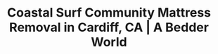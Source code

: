 ---
layout: location.njk
title: "Coastal Surf Community Mattress Removal in Cardiff, CA | A Bedder World"
description: "Professional mattress removal in Cardiff-by-the-Sea's beach community. Next-day pickup serving Composer District and coastal neighborhoods. Call 720-263-6094."
permalink: /mattress-removal/california/san-diego/cardiff/
city: "Cardiff"
state: "California"
stateSlug: "california"
parentMetro: "San Diego"
coordinates:
  lat: 33.0131
  lng: -117.2803
pricing:
  startingPrice: 125
  single: 125
  queen: 155
  king: 180
zipCodes:
  - "92007"
neighborhoods:
  - name: "Composer District"
    zipCodes: ["92007"]
  - name: "Walking District"
    zipCodes: ["92007"]
  - name: "Cardiff Town Center"
    zipCodes: ["92007"]
  - name: "San Elijo Hills"
    zipCodes: ["92007"]
  - name: "Cardiff Reef Area"
    zipCodes: ["92007"]
  - name: "Birmingham Drive"
    zipCodes: ["92007"]
  - name: "Lagoon View"
    zipCodes: ["92007"]
  - name: "Ocean Bluff"
    zipCodes: ["92007"]
  - name: "Mozart Street Area"
    zipCodes: ["92007"]
  - name: "Verdi Street Area"
    zipCodes: ["92007"]
  - name: "Bach Avenue Area"
    zipCodes: ["92007"]
  - name: "Chopin Street Area"
    zipCodes: ["92007"]
  - name: "Restaurant Row"
    zipCodes: ["92007"]
  - name: "Cardiff State Beach Area"
    zipCodes: ["92007"]
  - name: "San Elijo Lagoon"
    zipCodes: ["92007"]
nearbyCities:
  - name: "San Diego"
    slug: "san-diego"
    distance: "25 miles south"
    isMetro: true
  - name: "Encinitas"
    slug: "encinitas"
    distance: "2 miles east"
    isSuburb: true
  - name: "Solana Beach"
    slug: "solana-beach"
    distance: "5 miles south"
    isSuburb: true
recyclingPartners:
  - "Waste Management Encinitas"
  - "City of Encinitas Environmental Services"
  - "San Diego County Bye Bye Mattress Program"
  - "Miramar Landfill Recycling"
localRegulations: "Cardiff operates under City of Encinitas waste management regulations. As a coastal community, all mattress disposal must comply with California Coastal Commission guidelines and city environmental standards. Residents can use city bulk pickup services or participate in the county's Bye Bye Mattress program for free recycling."
reviews:
  count: 41
  featured:
    - author: "Jake M."
      text: "Outstanding service for our beach cottage in the Composer District. Living on Mozart Street, we needed our old mattress out before new furniture arrived from the mainland. The team handled everything perfectly, navigating our narrow coastal street and getting our queen mattress down from the loft bedroom. They were done before the morning surf session crowd arrived."
      neighborhood: "Composer District"
    - author: "Elena R."
      text: "Booked them for mattress removal from our Cardiff rental property near the lagoon. The timing worked perfectly around our tenant changeover, and they coordinated with our property management company seamlessly. Removed two twin beds and a sofa bed from the second floor without any damage to the hardwood stairs. Professional team that understands the rental market."
      neighborhood: "San Elijo Lagoon"
    - author: "Chris T."
      text: "Great experience in the Walking District. Had an old king mattress that needed to go after our bedroom remodel. They scheduled around my work-from-home video calls and got everything done quietly and efficiently. The price was exactly what they quoted, and they cleaned up perfectly after themselves. Definitely using them again for the guest room."
      neighborhood: "Walking District"
faqs:
  - question: "How much does mattress removal cost in Cardiff?"
    answer: "Our pricing starts at $125 for single mattresses, $155 for doubles/queens, and $180 for kings or multiple pieces. This includes pickup from any level of your beach cottage or condo and proper recycling through San Diego County facilities."
  - question: "Do you serve all of Cardiff including beachfront properties?"
    answer: "Yes, we provide service throughout all Cardiff neighborhoods, including beachfront properties near Cardiff State Beach, homes in the Composer District, and properties around San Elijo Lagoon."
  - question: "Can you navigate narrow coastal streets and beach access?"
    answer: "Absolutely. Our team is experienced with Cardiff's narrow streets, beach cottage access, and coastal parking challenges. We coordinate timing to avoid peak surf and beach traffic."
  - question: "What's your pickup timeframe for Cardiff?"
    answer: "Most pickups happen within 24-48 hours of booking. We schedule efficiently around North County coastal areas and can often accommodate next-day service requests."
  - question: "Do you handle vacation rental turnovers?"
    answer: "Yes, we work with many Cardiff property managers and vacation rental owners. We can coordinate with cleaning crews and provide flexible scheduling for tenant changeovers."
  - question: "Are you licensed for Encinitas city operations?"
    answer: "Yes, we maintain full licensing and insurance coverage for all City of Encinitas operations, including comprehensive liability protection for coastal properties."
  - question: "How do you recycle mattresses from Cardiff?"
    answer: "We transport mattresses to certified facilities through the San Diego County Bye Bye Mattress program and other approved recycling centers. About 75% of each mattress gets recycled, supporting coastal environmental protection."
  - question: "Can you coordinate around surf schedules and beach activities?"
    answer: "Absolutely. We understand Cardiff's surf culture and beach lifestyle, and can schedule pickups to avoid peak surf times, beach events, and coastal traffic congestion."
pageContent:
  heroTitle: "Coastal Surf Community Mattress Removal in Cardiff"
  heroDescription: "Professional next-day pickup serving Cardiff's beach and surf community. From Composer District homes to oceanfront cottages, we provide expert mattress removal with coastal community care."
  
  aboutService: "Cardiff's trusted mattress removal service, designed for the unique character of this coastal surf community. With nearly 12,000 residents in this scenic beachside enclave, we understand the specialized needs of beach living and vacation rental management. From narrow streets in the Composer District to oceanfront properties near Cardiff State Beach, we provide expert mattress pickup throughout all Cardiff neighborhoods, ensuring environmentally responsible disposal while maintaining full compliance with City of Encinitas and California Coastal Commission regulations. Our Cardiff team specializes in beach cottage access, vacation rental turnovers, and flexible scheduling around surf conditions and coastal activities. We work with Encinitas Environmental Services and San Diego County's Bye Bye Mattress program to ensure your old mattress supports coastal environmental protection goals."

  serviceAreasIntro: "We provide comprehensive mattress pickup services throughout Cardiff's beach and residential neighborhoods, covering both oceanfront properties and inland communities:"

  regulationsCompliance: "Our service ensures full compliance with all City of Encinitas and California Coastal Commission regulations, providing you with disposal documentation for your records and handling all coastal environmental requirements."

  environmentalImpact: "Every mattress we collect in Cardiff supports coastal environmental protection and waste reduction. Through our partnerships with Encinitas Environmental Services and the San Diego County Bye Bye Mattress program, we've diverted thousands of mattresses from regional landfills. With over 75% of each mattress being recyclable, materials recovered include steel springs, foam, cotton, and wood - all processed through certified facilities to reduce environmental impact and support Cardiff's commitment to preserving the beautiful coastal environment and San Elijo Lagoon ecosystem."

  howItWorksScheduling: "Next-day slots available throughout Cardiff's coastal community. We'll confirm via text message and coordinate around surf conditions, beach activities, and vacation rental schedules."

  howItWorksService: "Our licensed and insured team removes your mattress from anywhere on your property, handles all city and coastal compliance requirements, and navigates Cardiff's unique beach access challenges with appropriate care for the coastal environment."

  howItWorksDisposal: "Your mattress is transported to certified San Diego County facilities including the Miramar Landfill Bye Bye Mattress program for responsible coastal-compliant material recovery."

  sidebarStats:
    mattressesRemoved: "1,156"

  uniqueContent: "Cardiff's coastal surf community brings specialized mattress removal considerations. Located 25 miles north of San Diego with beach cottage charm and vacation rental activity, we coordinate service around this unique oceanfront community's rhythms.

Our service integrates with Cardiff's surf and beach lifestyle. Whether you're updating vacation rental properties between guests, clearing bedrooms during beach house renovations, or helping surfers relocate from seasonal rentals, we schedule around tides, surf conditions, and beach events.

Every pickup appointment respects Cardiff's coastal community character. Morning surf sessions at Cardiff Reef? Beach parking restrictions? We coordinate timing with surf schedules and work within the community's relaxed beach culture.

The diverse housing throughout Cardiff requires specialized handling. From 1950s beach cottages to modern oceanfront homes, our team adapts to each property's coastal access challenges including narrow streets, beach parking, and elevated decks.

Local coordination through Encinitas Environmental Services emphasizes coastal environmental protection. We partner with city services and certified recycling facilities to ensure every mattress follows strict coastal environmental guidelines, protecting Cardiff's pristine beaches and San Elijo Lagoon.

Weather and surf conditions occasionally impact our service schedule. Cardiff's coastal location means we monitor tide schedules and weather patterns to ensure safe access and protect both our team and your coastal property.

Our pricing stays consistent regardless of beach proximity. Whether you're in oceanfront cottages or inland Composer District homes, the same transparent rates apply to every Cardiff resident and vacation rental property."
---